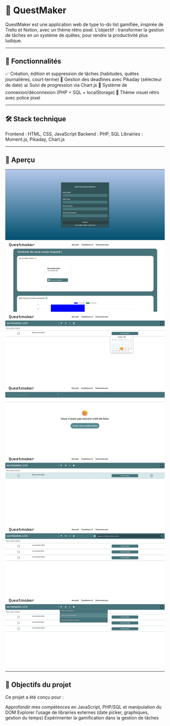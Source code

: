 # 🌟 QuestMaker

QuestMaker est une application web de type to-do list gamifiée, inspirée de Trello et Notion, avec un thème rétro pixel.
L’objectif : transformer la gestion de tâches en un système de quêtes, pour rendre la productivité plus ludique.

---

## 🚀 Fonctionnalités

✅ Création, édition et suppression de tâches (habitudes, quêtes journalières, court-terme)
📅 Gestion des deadlines avec Pikaday (sélecteur de date)
📊 Suivi de progression via Chart.js
🔐 Système de connexion/déconnexion (PHP + SQL + localStorage)
🎨 Thème visuel rétro avec police pixel

---

## 🛠️ Stack technique
Frontend : HTML, CSS, JavaScript
Backend : PHP, SQL
Librairies : Moment.js, Pikaday, Chart.js

---

## 📸 Aperçu

![questmaker_auth](screenshots/questmaker_auth.jpg)
![questmaker_dashboard](screenshots/questmaker_dashboard.jpg)
![questmaker_deadline_system](screenshots/questmaker_deadline_system.png)
![questmaker_homepage_nolist](screenshots/questmaker_homepage_nolist.jpg)
![questmaker_premiere_tache](screenshots/questmaker_premiere_tache.jpg)
![questmaker_searchbar](screenshots/questmaker_searchbar.png)
![questmaker_toolbar](screenshots/questmaker_toolbar.png)

---

## 🎯 Objectifs du projet

Ce projet a été conçu pour :

Approfondir mes compétences en JavaScript, PHP/SQL et manipulation du DOM
Explorer l’usage de librairies externes (date picker, graphiques, gestion du temps)
Expérimenter la gamification dans la gestion de tâches

